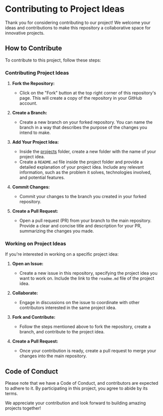 

# Contributing to Project Ideas

Thank you for considering contributing to our project! We welcome your ideas and contributions to make this repository a collaborative space for innovative projects.

## How to Contribute

To contribute to this project, follow these steps:

### Contributing Project Ideas

1. **Fork the Repository:**
   - Click on the "Fork" button at the top right corner of this repository's page. This will create a copy of the repository in your GitHub account.

2. **Create a Branch:**
   - Create a new branch on your forked repository. You can name the branch in a way that describes the purpose of the changes you intend to make.

3. **Add Your Project Idea:**
   - Inside the [projects](projects) folder, create a new folder with the name of your project idea.
   - Create a `README.md` file inside the project folder and provide a detailed explanation of your project idea. Include any relevant information, such as the problem it solves, technologies involved, and potential features.

4. **Commit Changes:**
   - Commit your changes to the branch you created in your forked repository.

5. **Create a Pull Request:**
   - Open a pull request (PR) from your branch to the main repository. Provide a clear and concise title and description for your PR, summarizing the changes you made.

### Working on Project Ideas

If you're interested in working on a specific project idea:

1. **Open an Issue:**
   - Create a new issue in this repository, specifying the project idea you want to work on. Include the link to the `readme.md` file of the project idea.

2. **Collaborate:**
   - Engage in discussions on the issue to coordinate with other contributors interested in the same project idea.

3. **Fork and Contribute:**
   - Follow the steps mentioned above to fork the repository, create a branch, and contribute to the project idea.

4. **Create a Pull Request:**
   - Once your contribution is ready, create a pull request to merge your changes into the main repository.

## Code of Conduct

Please note that we have a Code of Conduct, and contributors are expected to adhere to it. By participating in this project, you agree to abide by its terms.

We appreciate your contribution and look forward to building amazing projects together!
